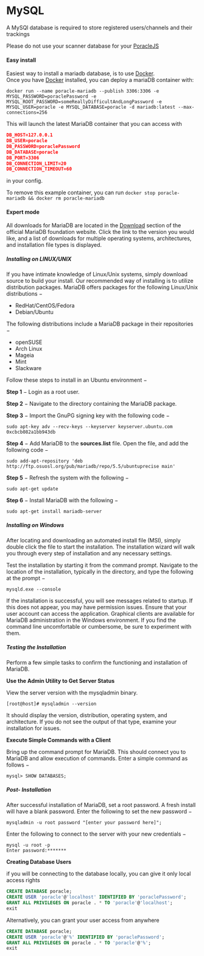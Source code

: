 # MySQL

A MySQl database is required to store registered users/channels and their trackings  
  
Please do not use your scanner database for your [PoracleJS](README.md)

#### Easy install

Easiest way to install a mariadb database, is to use [Docker](https://www.docker.com/get-docker).  
Once you have [Docker](https://www.docker.com/get-docker) installed, you can deploy a mariaDB container with:  
```
docker run --name poracle-mariadb --publish 3306:3306 -e MYSQL_PASSWORD=poraclePassword -e MYSQL_ROOT_PASSWORD=someReallyDifficultAndLongPassword -e MYSQL_USER=poracle -e MYSQL_DATABASE=poracle -d mariadb:latest --max-connections=256
```
This will launch the latest MariaDB container that you can access with  
```json
DB_HOST=127.0.0.1
DB_USER=poracle
DB_PASSWORD=poraclePassword
DB_DATABASE=poracle
DB_PORT=3306
DB_CONNECTION_LIMIT=20
DB_CONNECTION_TIMEOUT=60
``` 
in your config.  

To remove this example container, you can run `docker stop poracle-mariadb && docker rm poracle-mariadb`

#### Expert mode


All downloads for MariaDB are located in the [Download](https://downloads.mariadb.org/) section of the official MariaDB foundation website. Click the link to the version you would like, and a list of downloads for multiple operating systems, architectures, and installation file types is displayed.

##### Installing on LINUX/UNIX

If you have intimate knowledge of Linux/Unix systems, simply download source to build your install. Our recommended way of installing is to utilize distribution packages. MariaDB offers packages for the following Linux/Unix distributions −

*   RedHat/CentOS/Fedora
*   Debian/Ubuntu

The following distributions include a MariaDB package in their repositories −

*   openSUSE
*   Arch Linux
*   Mageia
*   Mint
*   Slackware

Follow these steps to install in an Ubuntu environment −

**Step 1** − Login as a root user.

**Step 2** − Navigate to the directory containing the MariaDB package.

**Step 3** − Import the GnuPG signing key with the following code −

`sudo apt-key adv --recv-keys --keyserver keyserver.ubuntu.com 0xcbcb082a1bb943db`

**Step 4** − Add MariaDB to the **sources.list** file. Open the file, and add the following code −

`sudo add-apt-repository 'deb http://ftp.osuosl.org/pub/mariadb/repo/5.5/ubuntuprecise main'`

**Step 5** − Refresh the system with the following −

`sudo apt-get update`

**Step 6** − Install MariaDB with the following −

`sudo apt-get install mariadb-server`

##### Installing on Windows

After locating and downloading an automated install file (MSI), simply double click the file to start the installation. The installation wizard will walk you through every step of installation and any necessary settings.

Test the installation by starting it from the command prompt. Navigate to the location of the installation, typically in the directory, and type the following at the prompt −

`mysqld.exe --console`

If the installation is successful, you will see messages related to startup. If this does not appear, you may have permission issues. Ensure that your user account can access the application. Graphical clients are available for MariaDB administration in the Windows environment. If you find the command line uncomfortable or cumbersome, be sure to experiment with them.

##### Testing the Installation


Perform a few simple tasks to confirm the functioning and installation of MariaDB.

**Use the Admin Utility to Get Server Status**

View the server version with the mysqladmin binary.

`[root@host]# mysqladmin --version`

It should display the version, distribution, operating system, and architecture. If you do not see the output of that type, examine your installation for issues.

**Execute Simple Commands with a Client**

Bring up the command prompt for MariaDB. This should connect you to MariaDB and allow execution of commands. Enter a simple command as follows −

`mysql> SHOW DATABASES;`

##### Post- Installation


After successful installation of MariaDB, set a root password. A fresh install will have a blank password. Enter the following to set the new password −

`mysqladmin -u root password "[enter your password here]";`

Enter the following to connect to the server with your new credentials −
```
mysql -u root -p
Enter password:*******
```

**Creating Database Users**

if you will be connecting to the database locally, you can give it only local access rights
   ```sql
   CREATE DATABASE poracle;
   CREATE USER 'poracle'@'localhost' IDENTIFIED BY 'poraclePassword';
   GRANT ALL PRIVILEGES ON poracle . * TO 'poracle'@'localhost';
   exit
   ```
   
Alternatively, you can grant your user access from anywhere

   ```sql
   CREATE DATABASE poracle;
   CREATE USER 'poracle'@'%' IDENTIFIED BY 'poraclePassword';
   GRANT ALL PRIVILEGES ON poracle . * TO 'poracle'@'%';
   exit
   ```
   